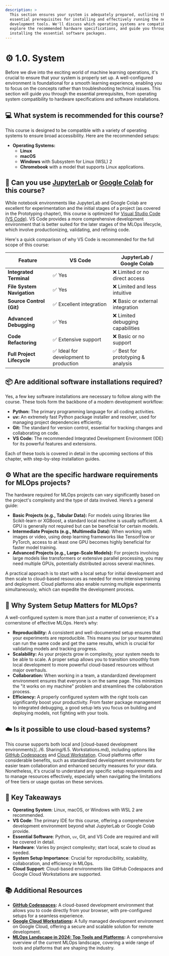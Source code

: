 ```yaml
---
description: >
  This section ensures your system is adequately prepared, outlining the
  essential prerequisites for installing and effectively running the necessary
  development tools. We'll discuss which operating systems are compatible,
  explore the recommended hardware specifications, and guide you through
  installing the essential software packages.
---
```


# ⚙️ 1.0. System

Before we dive into the exciting world of machine learning operations, it's
crucial to ensure that your system is properly set up. A well-configured
environment is foundational for a smooth learning experience, enabling you to
focus on the concepts rather than troubleshooting technical issues. This section
will guide you through the essential prerequisites, from operating system
compatibility to hardware specifications and software installations.

## 💻 What system is recommended for this course?

This course is designed to be compatible with a variety of operating systems to
ensure broad accessibility. Here are the recommended setups:

- **Operating Systems:**
  - **Linux**
  - **macOS**
  - **Windows** with Subsystem for Linux (WSL) 2
  - **Chromebook** with a model that supports Linux applications.

## 🧪 Can you use [JupyterLab](https://jupyterlab.readthedocs.io/en/latest/) or [Google Colab](https://colab.google/) for this course?

While notebook environments like JupyterLab and Google Colab are excellent for
experimentation and the initial stages of a project (as covered in the
Prototyping chapter), this course is optimized for
[Visual Studio Code (VS Code)](https://code.visualstudio.com/). VS Code provides
a more comprehensive development environment that is better suited for the later
stages of the MLOps lifecycle, which involve productionizing, validating, and
refining code.

Here's a quick comparison of why VS Code is recommended for the full scope of
this course:

| Feature                  | VS Code                                | JupyterLab / Google Colab            |
| ------------------------ | -------------------------------------- | ------------------------------------ |
| **Integrated Terminal**  | ✅ Yes                                 | ❌ Limited or no direct access       |
| **File System Navigation** | ✅ Yes                                 | ❌ Limited and less intuitive        |
| **Source Control (Git)** | ✅ Excellent integration               | ❌ Basic or external integration     |
| **Advanced Debugging**   | ✅ Yes                                 | ❌ Limited debugging capabilities    |
| **Code Refactoring**     | ✅ Extensive support                   | ❌ Basic or no support               |
| **Full Project Lifecycle** | ✅ Ideal for development to production | ✅ Best for prototyping & analysis |

## 📦 Are additional software installations required?

Yes, a few key software installations are necessary to follow along with the
course. These tools form the backbone of a modern development workflow:

- **Python:** The primary programming language for all coding activities.
- **uv:** An extremely fast Python package installer and resolver, used for
  managing project dependencies efficiently.
- **Git:** The standard for version control, essential for tracking changes and
  collaborating on code.
- **VS Code:** The recommended Integrated Development Environment (IDE) for its
  powerful features and extensions.

Each of these tools is covered in detail in the upcoming sections of this
chapter, with step-by-step installation guides.

## ⚙️ What are the specific hardware requirements for MLOps projects?

The hardware required for MLOps projects can vary significantly based on the
project's complexity and the type of data involved. Here’s a general guide:

- **Basic Projects (e.g., Tabular Data):** For models using libraries like
  Scikit-learn or XGBoost, a standard local machine is usually sufficient. A GPU
  is generally not required but can be beneficial for certain models.
- **Intermediate Projects (e.g., Multimedia Data):** When working with images or
  video, using deep learning frameworks like TensorFlow or PyTorch, access to at
  least one GPU becomes highly beneficial for faster model training.
- **Advanced Projects (e.g., Large-Scale Models):** For projects involving large
  models like transformers or extensive parallel processing, you may need
  multiple GPUs, potentially distributed across several machines.

A practical approach is to start with a local setup for initial development and
then scale to cloud-based resources as needed for more intensive training and
deployment. Cloud platforms also enable running multiple experiments
simultaneously, which can expedite the development process.

## 🤔 Why System Setup Matters for MLOps?

A well-configured system is more than just a matter of convenience; it's a
cornerstone of effective MLOps. Here’s why:

- **Reproducibility:** A consistent and well-documented setup ensures that your
  experiments are reproducible. This means you (or your teammates) can run the
  same code and get the same results, which is crucial for validating models and
  tracking progress.
- **Scalability:** As your projects grow in complexity, your system needs to be
  able to scale. A proper setup allows you to transition smoothly from local
  development to more powerful cloud-based resources without major overhauls.
- **Collaboration:** When working in a team, a standardized development
  environment ensures that everyone is on the same page. This minimizes the "it
  works on my machine" problem and streamlines the collaboration process.
- **Efficiency:** A properly configured system with the right tools can
  significantly boost your productivity. From faster package management to
  integrated debugging, a good setup lets you focus on building and deploying
  models, not fighting with your tools.

## ☁️ Is it possible to use cloud-based systems?

This course supports both local and
[cloud-based development environments](../6. Sharing/6.5. Workstations.md),
including options like
[GitHub Codespaces](https://github.com/features/codespaces) and
[Cloud Workstation](https://cloud.google.com/workstations). Cloud platforms
offer considerable benefits, such as standardized development environments for
easier team collaboration and enhanced security measures for your data.
Nonetheless, it's crucial to understand any specific setup requirements and to
manage resources effectively, especially when navigating the limitations of free
tiers or usage quotas on these services.

## 🔑 Key Takeaways

- **Operating System**: Linux, macOS, or Windows with WSL 2 are recommended.
- **VS Code**: The primary IDE for this course, offering a comprehensive
  development environment beyond what JupyterLab or Google Colab provide.
- **Essential Software**: Python, `uv`, Git, and VS Code are required and will
  be covered in detail.
- **Hardware**: Varies by project complexity; start local, scale to cloud as
  needed.
- **System Setup Importance**: Crucial for reproducibility, scalability,
  collaboration, and efficiency in MLOps.
- **Cloud Support**: Cloud-based environments like GitHub Codespaces and Google
  Cloud Workstations are supported.

## 📚 Additional Resources

- **[GitHub Codespaces](https://github.com/features/codespaces):** A cloud-based
  development environment that allows you to code directly from your browser,
  with pre-configured setups for a seamless experience.
- **[Google Cloud Workstations](https://cloud.google.com/workstations):** A
  fully managed development environment on Google Cloud, offering a secure and
  scalable solution for remote development.
- **[MLOps Landscape in 2024: Top Tools and Platforms](https://neptune.ai/blog/mlops-tools-platforms-landscape):**
  A comprehensive overview of the current MLOps landscape, covering a wide range
  of tools and platforms that are shaping the industry.
